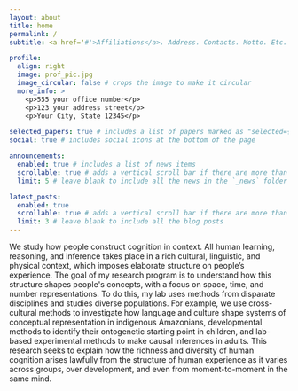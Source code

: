 ```yaml
---
layout: about
title: home
permalink: /
subtitle: <a href='#'>Affiliations</a>. Address. Contacts. Motto. Etc.

profile:
  align: right
  image: prof_pic.jpg
  image_circular: false # crops the image to make it circular
  more_info: >
    <p>555 your office number</p>
    <p>123 your address street</p>
    <p>Your City, State 12345</p>

selected_papers: true # includes a list of papers marked as "selected={true}"
social: true # includes social icons at the bottom of the page

announcements:
  enabled: true # includes a list of news items
  scrollable: true # adds a vertical scroll bar if there are more than 3 news items
  limit: 5 # leave blank to include all the news in the `_news` folder

latest_posts:
  enabled: true
  scrollable: true # adds a vertical scroll bar if there are more than 3 new posts items
  limit: 3 # leave blank to include all the blog posts
---
```


We study how people construct cognition in context. All human learning, reasoning, and inference takes place in a rich cultural, linguistic, and physical context, which imposes elaborate structure on people’s experience. The goal of my research program is to understand how this structure shapes people's concepts, with a focus on space, time, and number representations. To do this, my lab uses methods from disparate disciplines and studies diverse populations. For example, we use cross-cultural methods to investigate how language and culture shape systems of conceptual representation in indigenous Amazonians, developmental methods to identify their ontogenetic starting point in children, and lab-based experimental methods to make causal inferences in adults. This research seeks to explain how the richness and diversity of human cognition arises lawfully from the structure of human experience as it varies across groups, over development, and even from moment-to-moment in the same mind.
